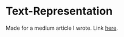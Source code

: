 # Text-Representation
Made for a medium article I wrote. Link [here](https://gerrychrist.medium.com/implementing-various-nlp-text-representation-in-python-84781da0ec2d).